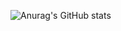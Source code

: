 ![Anurag's GitHub stats](https://github-readme-stats.vercel.app/api?username=victor-paravatti&show_icons=true&theme=dark)
